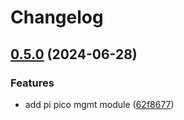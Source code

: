# Changelog

## [0.5.0](https://github.com/mikesmitty/pdusb/compare/pi-pico-mgmt-module-v0.4.0...pi-pico-mgmt-module-v0.5.0) (2024-06-28)


### Features

* add pi pico mgmt module ([62f8677](https://github.com/mikesmitty/pdusb/commit/62f86778f0843929bb7f330a5c753172d4fdce43))
